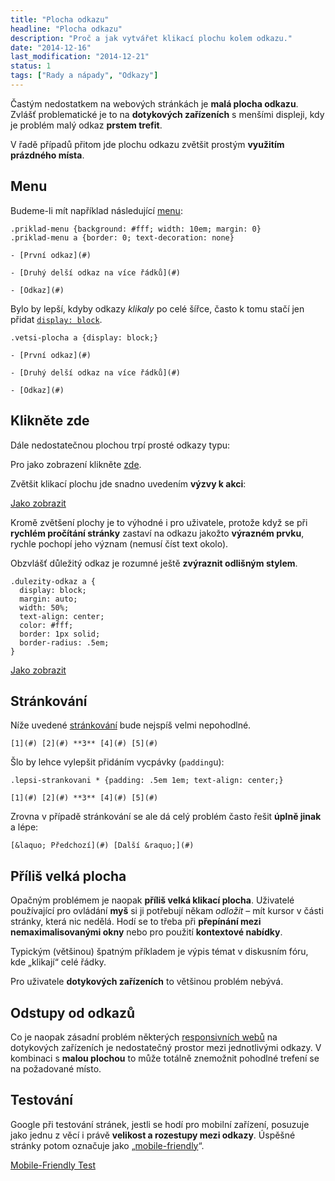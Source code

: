 ```yaml
---
title: "Plocha odkazu"
headline: "Plocha odkazu"
description: "Proč a jak vytvářet klikací plochu kolem odkazu."
date: "2014-12-16"
last_modification: "2014-12-21"
status: 1
tags: ["Rady a nápady", "Odkazy"]
---
```


Častým nedostatkem na webových stránkách je **malá plocha odkazu**. Zvlášť problematické je to na **dotykových zařízeních** s menšími displeji, kdy je problém malý odkaz **prstem trefit**.

V řadě případů přitom jde plochu odkazu zvětšit prostým **využitím prázdného místa**.

## Menu

Budeme-li mít například následující [menu](/menu):

    .priklad-menu {background: #fff; width: 10em; margin: 0}
    .priklad-menu a {border: 0; text-decoration: none}

    - [První odkaz](#)

    - [Druhý delší odkaz na více řádků](#)

    - [Odkaz](#)

Bylo by lepší, kdyby odkazy *klikaly* po celé šířce, často k tomu stačí jen přidat [`display: block`](/display#block).

    .vetsi-plocha a {display: block;}

    - [První odkaz](#)

    - [Druhý delší odkaz na více řádků](#)

    - [Odkaz](#)

## Klikněte zde

Dále nedostatečnou plochou trpí prosté odkazy typu:

  Pro jako zobrazení klikněte [zde](#).

Zvětšit klikací plochu jde snadno uvedením **výzvy k akci**:

  [Jako zobrazit](#)

Kromě zvětšení plochy je to výhodné i pro uživatele, protože když se při **rychlém pročítání stránky** zastaví na odkazu jakožto **výrazném prvku**, rychle pochopí jeho význam (nemusí číst text okolo).

Obzvlášť důležitý odkaz je rozumné ještě **zvýraznit odlišným stylem**.

    .dulezity-odkaz a {
      display: block;
      margin: auto;
      width: 50%;
      text-align: center;
      color: #fff;
      border: 1px solid;
      border-radius: .5em;
    }
  
  [Jako zobrazit](#)

## Stránkování

Níže uvedené [stránkování](/strankovani) bude nejspíš velmi nepohodlné.

    [1](#) [2](#) **3** [4](#) [5](#)

Šlo by lehce vylepšit přidáním vycpávky (`padding`u):

    .lepsi-strankovani * {padding: .5em 1em; text-align: center;}

    [1](#) [2](#) **3** [4](#) [5](#)

Zrovna v případě stránkování se ale dá celý problém často řešit **úplně jinak** a lépe:

    [&laquo; Předchozí](#) [Další &raquo;](#)

## Příliš velká plocha

Opačným problémem je naopak **příliš velká klikací plocha**. Uživatelé používající pro ovládání **myš** si ji potřebují někam *odložit* – mít kursor v části stránky, která nic nedělá. Hodí se to třeba při **přepínání mezi nemaximalisovanými okny** nebo pro použití **kontextové nabídky**.

Typickým (většinou) špatným příkladem je výpis témat v diskusním fóru, kde „klikají“ celé řádky.

Pro uživatele **dotykových zařízeních** to většinou problém nebývá.

## Odstupy od odkazů

Co je naopak zásadní problém některých [responsivních webů](/responsivni-web) na dotykových zařízeních je nedostatečný prostor mezi jednotlivými odkazy. V kombinaci s **malou plochou** to může totálně znemožnit pohodlné trefení se na požadované místo.

## Testování

Google při testování stránek, jestli se hodí pro mobilní zařízení, posuzuje jako jednu z věcí i právě **velikost a rozestupy mezi odkazy**. Úspěšné stránky potom označuje jako „[mobile-friendly](/google-mobile-friendly)“.

[Mobile-Friendly Test](https://www.google.com/webmasters/tools/mobile-friendly/)